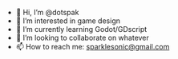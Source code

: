 - 👋 Hi, I’m @dotspak
- 👀 I’m interested in game design
- 🌱 I’m currently learning Godot/GDscript
- 💞️ I’m looking to collaborate on whatever
- 📫 How to reach me: sparklesonic@gmail.com

<!---
dotspak/dotspak is a ✨ special ✨ repository because its `README.md` (this file) appears on your GitHub profile.
You can click the Preview link to take a look at your changes.
--->
